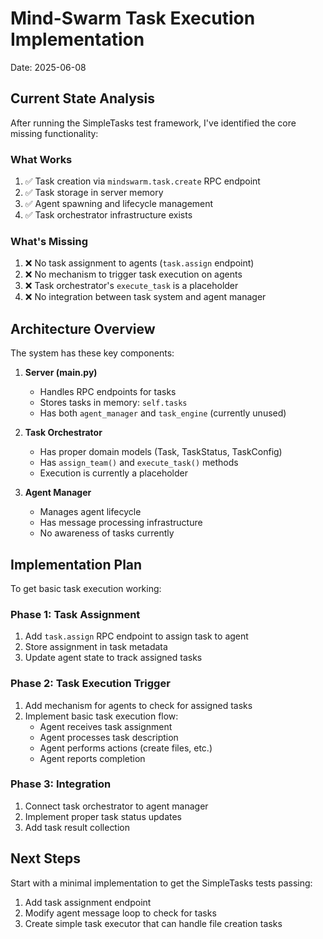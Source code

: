 # Mind-Swarm Task Execution Implementation

Date: 2025-06-08

## Current State Analysis

After running the SimpleTasks test framework, I've identified the core missing functionality:

### What Works
1. ✅ Task creation via `mindswarm.task.create` RPC endpoint
2. ✅ Task storage in server memory 
3. ✅ Agent spawning and lifecycle management
4. ✅ Task orchestrator infrastructure exists

### What's Missing
1. ❌ No task assignment to agents (`task.assign` endpoint)
2. ❌ No mechanism to trigger task execution on agents
3. ❌ Task orchestrator's `execute_task` is a placeholder
4. ❌ No integration between task system and agent manager

## Architecture Overview

The system has these key components:

1. **Server (main.py)**
   - Handles RPC endpoints for tasks
   - Stores tasks in memory: `self.tasks`
   - Has both `agent_manager` and `task_engine` (currently unused)

2. **Task Orchestrator** 
   - Has proper domain models (Task, TaskStatus, TaskConfig)
   - Has `assign_team()` and `execute_task()` methods
   - Execution is currently a placeholder

3. **Agent Manager**
   - Manages agent lifecycle
   - Has message processing infrastructure
   - No awareness of tasks currently

## Implementation Plan

To get basic task execution working:

### Phase 1: Task Assignment
1. Add `task.assign` RPC endpoint to assign task to agent
2. Store assignment in task metadata
3. Update agent state to track assigned tasks

### Phase 2: Task Execution Trigger
1. Add mechanism for agents to check for assigned tasks
2. Implement basic task execution flow:
   - Agent receives task assignment
   - Agent processes task description
   - Agent performs actions (create files, etc.)
   - Agent reports completion

### Phase 3: Integration
1. Connect task orchestrator to agent manager
2. Implement proper task status updates
3. Add task result collection

## Next Steps

Start with a minimal implementation to get the SimpleTasks tests passing:
1. Add task assignment endpoint
2. Modify agent message loop to check for tasks
3. Create simple task executor that can handle file creation tasks